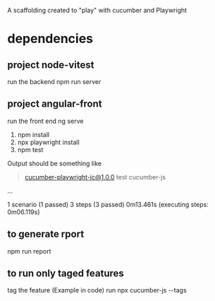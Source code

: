 A scaffolding created to "play" with cucumber and Playwright

# dependencies
## project node-vitest
run the backend
npm run server 

## project angular-front

run the front end
ng serve

1. npm install
2. npx playwright install
3. npm test


Output should be something like
> cucumber-playwright-jc@1.0.0 test
> cucumber-js

...

1 scenario (1 passed)
3 steps (3 passed)
0m13.461s (executing steps: 0m06.119s)

## to generate rport
npm run report

## to run only taged features
tag the feature (Example in code)
run 
npx cucumber-js --tags <tag> 